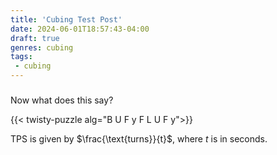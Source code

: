 ```yaml
---
title: 'Cubing Test Post'
date: 2024-06-01T18:57:43-04:00
draft: true
genres: cubing
tags:
 - cubing
---
```



### 
Now what does this say?

{{< twisty-puzzle alg="B U F y F L U F y">}} <br>

TPS is given by $\frac{\text{turns}}{t}$, where $t$ is in seconds.
